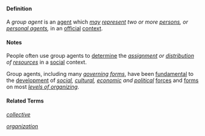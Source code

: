 #### Definition

A *group agent* is an [agent](https://github.com/gcassel/Modular-Organization-Terminology/blob/master/terms/agent.md) which *[may](https://github.com/gcassel/Modular-Organization-Terminology/blob/master/terms/may.md) [represent](https://github.com/gcassel/Modular-Organization-Terminology/blob/master/terms/represent.md) two or more [persons](https://github.com/gcassel/Modular-Organization-Terminology/blob/master/terms/person.md), or [personal agents](https://github.com/gcassel/Modular-Organization-Terminology/blob/master/compound-terms/personal-agent.md),* in an [official](https://github.com/gcassel/Modular-Organization-Terminology/blob/master/terms/official.md) [context](https://github.com/gcassel/Modular-Organization-Terminology/blob/master/terms/context.md).

#### Notes

People often use group agents to [determine](https://github.com/gcassel/Modular-Organization-Terminology/blob/master/terms/determine.md) the *[assignment](https://github.com/gcassel/Modular-Organization-Terminology/blob/master/terms/assign.md) or [distribution](https://github.com/gcassel/Modular-Organization-Terminology/blob/master/terms/distribute.md) of [resources](https://github.com/gcassel/Modular-Organization-Terminology/blob/master/terms/resource.md)* in a [social](https://github.com/gcassel/Modular-Organization-Terminology/blob/master/terms/social.md) context.

Group agents, including many *[governing](https://github.com/gcassel/Modular-Organization-Terminology/blob/master/terms/govern.md) [forms](https://github.com/gcassel/Modular-Organization-Terminology/blob/master/terms/form.md)*, have been [fundamental](https://github.com/gcassel/Modular-Organization-Terminology/blob/master/terms/base.md) to the [development](https://github.com/gcassel/Modular-Organization-Terminology/blob/master/terms/develop.md) of *[social](https://github.com/gcassel/Modular-Organization-Terminology/blob/master/terms/social.md), [cultural](https://github.com/gcassel/Modular-Organization-Terminology/blob/master/terms/culture.md), [economic](https://github.com/gcassel/Modular-Organization-Terminology/blob/master/terms/economy.md) and [political](https://github.com/gcassel/Modular-Organization-Terminology/blob/master/terms/politics.md)* [forces](https://github.com/gcassel/Modular-Organization-Terminology/blob/master/terms/force.md) and [forms](https://github.com/gcassel/Modular-Organization-Terminology/blob/master/terms/form.md) on most *[levels of organizing](https://github.com/gcassel/Modular-Organization-Terminology/blob/master/compound-terms/level-of-organizing.md)*.

#### Related Terms

*[collective](https://github.com/gcassel/Modular-Organization-Terminology/blob/master/terms/collective.md)*

*[organization](https://github.com/gcassel/Modular-Organization-Terminology/blob/master/terms/organize.md)*
